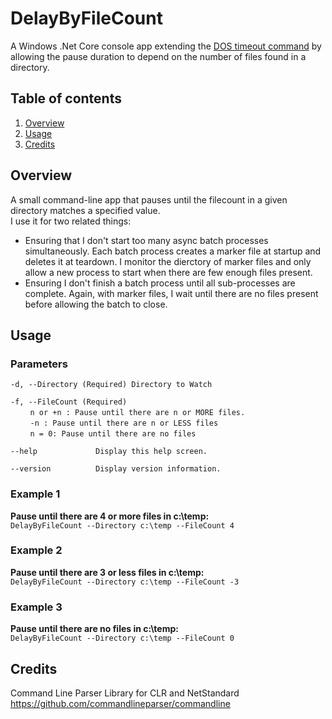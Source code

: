 ﻿# DelayByFileCount

A Windows .Net Core console app extending the [DOS timeout command](https://docs.microsoft.com/en-us/windows-server/administration/windows-commands/timeout_1) by allowing the pause duration to depend on the number of files found in a directory.


## Table of contents
1. [Overview](#Overview)
2. [Usage](#Usage)
3. [Credits](#Credits)

## Overview <a name="Overview"></a>

A small command-line app that pauses until the filecount in a given directory matches a specified value.
<br>I use it for two related things:
* Ensuring that I don't start too many async batch processes simultaneously. Each batch process creates a marker file at startup and deletes it at teardown. I monitor the dierctory of marker files and only allow a new process to start when there are few enough files present.
* Ensuring I don't finish a batch process until all sub-processes are complete. Again, with marker files, I wait until there are no files present before allowing the batch to close.

## Usage <a name="Usage"></a>

### Parameters
`-d, --Directory (Required) Directory to Watch`

`-f, --FileCount (Required)`
<br>&nbsp;&nbsp;&nbsp;&nbsp;&nbsp;&nbsp;&nbsp;&nbsp;`n or +n : Pause until there are n or MORE files.`
<br>&nbsp;&nbsp;&nbsp;&nbsp;&nbsp;&nbsp;&nbsp;&nbsp;`-n : Pause until there are n or LESS files`
<br>&nbsp;&nbsp;&nbsp;&nbsp;&nbsp;&nbsp;&nbsp;&nbsp;`n = 0: Pause until there are no files`

`--help             Display this help screen.`

`--version          Display version information.`

### Example 1
__Pause until there are 4 or more files in c:\temp:__
<br>
`DelayByFileCount --Directory c:\temp --FileCount 4`

### Example 2
__Pause until there are 3 or less files in c:\temp:__
<br>
`DelayByFileCount --Directory c:\temp --FileCount -3`

### Example 3
__Pause until there are no files in c:\temp:__
<br>
`DelayByFileCount --Directory c:\temp --FileCount 0`

## Credits <a name="Credits"></a>

Command Line Parser Library for CLR and NetStandard
https://github.com/commandlineparser/commandline


